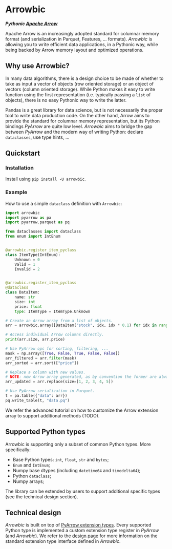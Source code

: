 # Arrowbic

<!-- ![CI](https://github.com/balancap/arrowbic/workflows/Run%20tests/badge.svg?branch=main)
[![codecov](https://codecov.io/gh/balancap/arrowbic/branch/main/graph/badge.svg)](https://codecov.io/gh/balancap/arrowbic) -->

***Pythonic [Apache Arrow](https://arrow.apache.org/)***

Apache Arrow is an increasingly adopted standard for columnar memory format (and serialization in Parquet, Features, ... formats). *Arrowbic* is allowing you to write efficient data applications, in a Pythonic way, while being backed by Arrow memory layout and optimized operations.

## Why use Arrowbic?

In many data algorithms, there is a design choice to be made of whether to take as input a vector of objects (row oriented storage) or an object of vectors (column oriented storage). While Python makes it easy to write function using the first representation (i.e. typically passing a `list` of objects), there is no easy Pythonic way to write the latter.

Pandas is a great library for data science, but is not necessarily the proper tool to write data production code. On the other hand, Arrow aims to provide the standard for columnar memory representation, but its Python bindings *PyArrow* are quite low level. *Arrowbic* aims to bridge the gap between *PyArrow* and the modern way of writing Python: declare `dataclasses`, use type hints, ...

## Quickstart

### Installation

Install using ```pip install -U arrowbic```.

### Example

How to use a simple `dataclass` definition with `Arrowbic`:

```python
import arrowbic
import pyarrow as pa
import pyarrow.parquet as pq

from dataclasses import dataclass
from enum import IntEnum


@arrowbic.register_item_pyclass
class ItemType(IntEnum):
    Unknown = 0
    Valid = 1
    Invalid = 2


@arrowbic.register_item_pyclass
@dataclass
class DataItem:
    name: str
    size: int
    price: float
    type: ItemType = ItemType.Unknown

# Create an Arrow array from a list of objects.
arr = arrowbic.array([DataItem("stock", idx, idx * 0.1) for idx in range(5)])

# Access individual Arrow columns directly.
print(arr.size, arr.price)

# Use PyArrow ops for sorting, filtering, ...
mask = np.array([True, False, True, False, False])
arr_filtered = arr.filter(mask)
arr_sorted = arr.sort(["price"])

# Replace a column with new values.
# NOTE: new Arrow array generated, as by convention the former are always immutable.
arr_updated = arr.replace(size=[1, 2, 3, 4, 5])

# Use PyArrow serialization in Parquet.
t = pa.table({"data": arr})
pq.write_table(t, "data.pq")
```

We refer the advanced tutorial on how to customize the Arrow extension array to support additional methods (TODO).

## Supported Python types

Arrowbic is supporting only a subset of common Python types. More specifically:
* Base Python types: `int`, `float`, `str` and `bytes`;
* `Enum` and `IntEnum`;
* Numpy base dtypes (including `datetime64` and `timedelta64`);
* Python `dataclass`;
* Numpy arrays;

The library can be extended by users to support additional specific types (see the technical design section).

## Technical design

*Arrowbic* is built on top of [PyArrow extension types](https://arrow.apache.org/docs/python/extending_types.html). Every supported Python type is implemented a custom extension type register in *PyArrow* (and *Arrowbic*). We refer to the [design page](docs/design.md) for more information on the standard extension type interface defined in *Arrowbic*.
